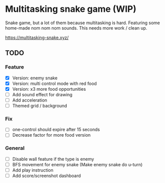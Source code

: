 # Multitasking snake game (WIP)

Snake game, but a lot of them because multitasking is hard. Featuring some home-made nom nom nom sounds. This needs more work / clean up.

https://multitasking-snake.xyz/

## TODO

### Feature

- [x] Version: enemy snake
- [x] Version: multi control mode with red food
- [x] Version: x3 more food opportunities
- [ ] Add sound effect for drawing
- [ ] Add acceleration
- [ ] Themed grid / background

### Fix

- [ ] one-control should expire after 15 seconds
- [ ] Decrease factor for more food version

### General

- [ ] Disable wall feature if the type is enemy
- [ ] BFS movement for enemy snake (Make enemy snake do u-turn)
- [ ] Add play instruction
- [ ] Add score/screenshot dashboard
